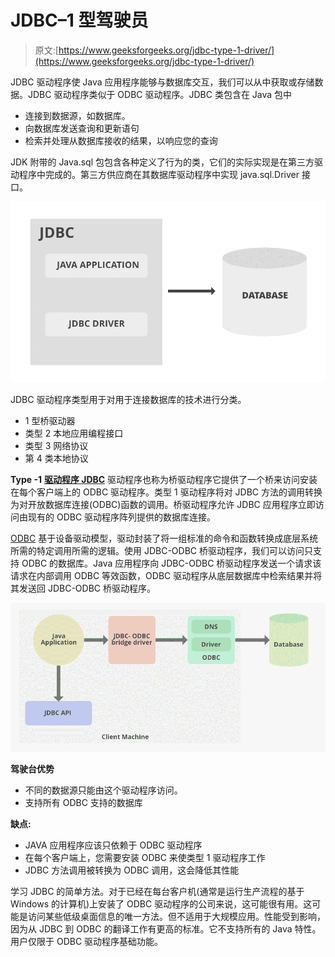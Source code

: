 # JDBC–1 型驾驶员

> 原文:[https://www.geeksforgeeks.org/jdbc-type-1-driver/](https://www.geeksforgeeks.org/jdbc-type-1-driver/)

JDBC 驱动程序使 Java 应用程序能够与数据库交互，我们可以从中获取或存储数据。JDBC 驱动程序类似于 ODBC 驱动程序。JDBC 类包含在 Java 包中

*   连接到数据源，如数据库。
*   向数据库发送查询和更新语句
*   检索并处理从数据库接收的结果，以响应您的查询

JDK 附带的 Java.sql 包包含各种定义了行为的类，它们的实际实现是在第三方驱动程序中完成的。第三方供应商在其数据库驱动程序中实现 java.sql.Driver 接口。

![](img/d8b10591189eb0ff20b806323dd358a3.png)

JDBC 驱动程序类型用于对用于连接数据库的技术进行分类。

*   1 型桥驱动器
*   类型 2 本地应用编程接口
*   类型 3 网络协议
*   第 4 类本地协议

**Type -1** [**驱动程序 JDBC**](https://www.geeksforgeeks.org/jdbc-drivers/) 驱动程序也称为桥驱动程序它提供了一个桥来访问安装在每个客户端上的 ODBC 驱动程序。类型 1 驱动程序将对 JDBC 方法的调用转换为对开放数据库连接(ODBC)函数的调用。桥驱动程序允许 JDBC 应用程序立即访问由现有的 ODBC 驱动程序阵列提供的数据库连接。

[ODBC](https://www.geeksforgeeks.org/difference-odbc-jdbc/) 基于设备驱动模型，驱动封装了将一组标准的命令和函数转换成底层系统所需的特定调用所需的逻辑。使用 JDBC-ODBC 桥驱动程序，我们可以访问只支持 ODBC 的数据库。Java 应用程序向 JDBC-ODBC 桥驱动程序发送一个请求该请求在内部调用 ODBC 等效函数，ODBC 驱动程序从底层数据库中检索结果并将其发送回 JDBC-ODBC 桥驱动程序。

![](img/80fccd04d0ddfb1334ed761272de6192.png)

**驾驶台优势**

*   不同的数据源只能由这个驱动程序访问。
*   支持所有 ODBC 支持的数据库

**缺点:**

*   JAVA 应用程序应该只依赖于 ODBC 驱动程序
*   在每个客户端上，您需要安装 ODBC 来使类型 1 驱动程序工作
*   JDBC 方法调用被转换为 ODBC 调用，这会降低其性能

学习 JDBC 的简单方法。对于已经在每台客户机(通常是运行生产流程的基于 Windows 的计算机)上安装了 ODBC 驱动程序的公司来说，这可能很有用。这可能是访问某些低级桌面信息的唯一方法。但不适用于大规模应用。性能受到影响，因为从 JDBC 到 ODBC 的翻译工作有更高的标准。它不支持所有的 Java 特性。用户仅限于 ODBC 驱动程序基础功能。